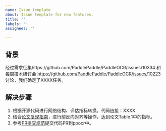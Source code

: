 ```yaml
---
name: Issue template
about: Issue template for new features.
title: ''
labels: ''
assignees: ''

---
```


## 背景

经过需求征集https://github.com/PaddlePaddle/PaddleOCR/issues/10334 和每周技术研讨会 https://github.com/PaddlePaddle/PaddleOCR/issues/10223 讨论，我们确定了XXXX任务。

## 解决步骤
1. 根据开源代码进行网络结构、评估指标转换。代码链接：XXXX
2. 结合[论文复现指南](https://github.com/PaddlePaddle/models/blob/release%2F2.2/tutorials/article-implementation/ArticleReproduction_CV.md)，进行前反向对齐等操作，达到论文Table.1中的指标。
3. 参考[PR提交规范](https://github.com/PaddlePaddle/PaddleOCR/blob/release/2.6/doc/doc_ch/code_and_doc.md)提交代码PR到ppocr中。
